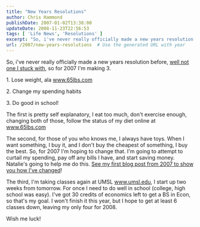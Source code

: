 ```yaml
---
title: "New Years Resolutions"
author: Chris Hammond
publishDate: 2007-01-02T13:38:00
updateDate: 2008-11-23T22:56:53
tags: [ 'Life News', 'Resolutions' ]
excerpt: "So, i've never really officially made a new years resolution before, well not one I stuck with, so for 2007 I'm making 3. 1. Lose weight, ala www.65lbs.com 2. Change my spending habits 3. Do good in school! The first is pretty self explanatory, I eat too much, don't exercise enough, changing both of those, follow the status of my diet online at www.65lbs.com The second, for those of you who knows me, I always have toys. When I want something, I buy it, and I don't buy the cheapest of something, I buy the best. So, for 2007 I'm hoping to change that. I'm going to attempt to curtail my spending, pay off any bills I have, and start saving money. Natalie's going to help me do this. See my first blog post from 2007 to show you how I've changed! The third, I'm taking classes again at UMSL www.umsl.edu, I start up two weeks from tomorrow. For once I need to do well in school (college, high school was easy). I've got 30 credits of economics left to get a BS in Econ, so that's my goal. I won't finish it this year, but I hope to get at least 6 classes down, leaving my only four for 2008. Wish me..."
url: /2007/new-years-resolutions  # Use the generated URL with year
---
```

<p>So, i've never really officially made a new years resolution before, <a href="https://www.chrishammond.com/tabid/54/itemid/406/happy-new-year">well not one I stuck with</a>, so for 2007 I'm making 3.</p> <p>1. Lose weight, ala <a href="https://www.65lbs.com/">www.65lbs.com</a></p> <p>2. Change my spending habits</p> <p>3. Do good in school!</p> <p>The first is pretty self explanatory, I eat too much, don't exercise enough, changing both of those, follow the status of my diet online at <a href="https://www.65lbs.com/">www.65lbs.com</a></p> <p>The second, for those of you who knows me, I always have toys. When I want something, I buy it, and I don't buy the cheapest of something, I buy the best. So, for 2007 I'm hoping to change that. I'm going to attempt to curtail my spending, pay off any bills I have, and start saving money. Natalie's going to help me do this. <a href="https://www.chrishammond.com/tabid/54/itemid/691/Dumpster-diving-2007.aspx">See my first blog post from 2007 to show you how I've changed</a>!</p> <p>The third, I'm taking classes again at UMSL <a href="https://www.umsl.edu/">www.umsl.edu</a>, I start up two weeks from tomorrow. For once I need to do well in school (college, high school was easy). I've got 30 credits of economics left to get a BS in Econ, so that's my goal. I won't finish it this year, but I hope to get at least 6 classes down, leaving my only four for 2008.</p> <p>Wish me luck!</p>
